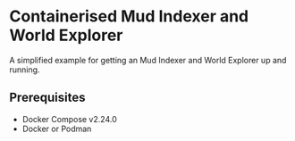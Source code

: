 # Containerised Mud Indexer and World Explorer

A simplified example for getting an Mud Indexer and World Explorer up and running.

## Prerequisites

- Docker Compose v2.24.0
- Docker or Podman